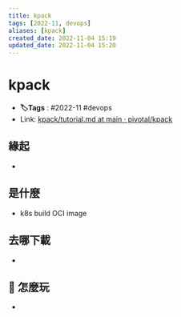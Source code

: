 ```yaml
---
title: kpack
tags: [2022-11, devops]
aliases: [kpack]
created_date: 2022-11-04 15:19
updated_date: 2022-11-04 15:20
---
```


# kpack

- **🏷️Tags** :   #2022-11 #devops 
- Link: [kpack/tutorial.md at main · pivotal/kpack](https://github.com/pivotal/kpack/blob/main/docs/tutorial.md)

## 緣起

- 

## 是什麼

- k8s build OCI image

## 去哪下載

- 

## 📝 怎麼玩

- 
